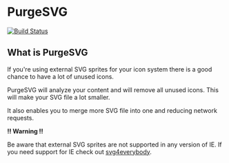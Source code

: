 # PurgeSVG

[![Build Status](https://travis-ci.org/Media24si/purge-svg.svg?branch=master)](https://travis-ci.org/Media24si/purge-svg)

## What is PurgeSVG

If you're using external SVG sprites for your icon system there is a good chance to have a lot of unused icons.

PurgeSVG will analyze your content and will remove all unused icons. This will make your SVG file a lot smaller.

It also enables you to merge more SVG file into one and reducing network requests.

**:bangbang: Warning :bangbang:️**

Be aware that external SVG sprites are not supported in any version of IE. If you need support for IE check out [svg4everybody](https://github.com/jonathantneal/svg4everybody). 
